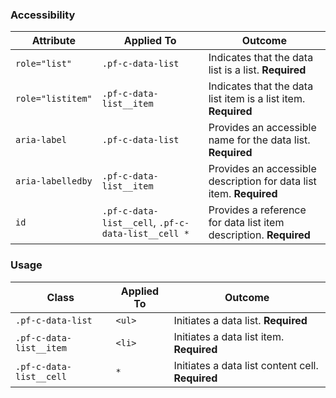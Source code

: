 ### Accessibility
| Attribute | Applied To | Outcome |
| -- | -- | -- |
| `role="list"`       | `.pf-c-data-list` | Indicates that the data list is a list. **Required** |
| `role="listitem"`   | `.pf-c-data-list__item` | Indicates that the data list item is a list item. **Required** |
| `aria-label`        | `.pf-c-data-list`       | Provides an accessible name for the data list. **Required** |
| `aria-labelledby`   | `.pf-c-data-list__item` | Provides an accessible description for data list item. **Required** |
| `id`                | `.pf-c-data-list__cell`, `.pf-c-data-list__cell *`  | Provides a reference for data list item description. **Required** |

### Usage

| Class | Applied To | Outcome |
| -- | -- | -- |
| `.pf-c-data-list` | `<ul>` | Initiates a data list. **Required** |
| `.pf-c-data-list__item` | `<li>` | Initiates a data list item. **Required** |
| `.pf-c-data-list__cell` | `*` | Initiates a data list content cell. **Required** |
